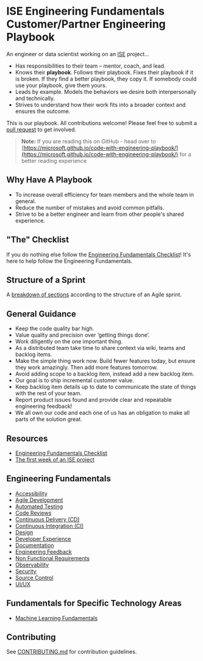 # ISE Engineering Fundamentals Customer/Partner Engineering Playbook

An engineer or data scientist working on an [ISE](docs/ISE.md) project...

* Has responsibilities to their team – mentor, coach, and lead.
* Knows their **playbook**. Follows their playbook. Fixes their playbook if it is broken. If they find a better playbook, they copy it. If somebody could use your playbook, give them yours.
* Leads by example. Models the behaviors we desire both interpersonally and technically.
* Strives to understand how their work fits into a broader context and ensures the outcome.

This is our playbook. All contributions welcome! Please feel free to submit a [pull request](https://github.com/microsoft/code-with-engineering-playbook/pulls) to get involved.

> **Note:** If you are reading this on GitHub - head over to [https://microsoft.github.io/code-with-engineering-playbook/](https://microsoft.github.io/code-with-engineering-playbook/) for a better reading experience

## Why Have A Playbook

* To increase overall efficiency for team members and the whole team in general.
* Reduce the number of mistakes and avoid common pitfalls.
* Strive to be a better engineer and learn from other people's shared experience.

## "The" Checklist

If you do nothing else follow the [Engineering Fundamentals Checklist](docs/engineering-fundamentals-checklist.md)! It's here to help follow the Engineering Fundamentals.

## Structure of a Sprint

A [breakdown of sections](docs/the-first-week-of-an-ise-project.md) according to the structure of an Agile sprint.

## General Guidance

* Keep the code quality bar high.
* Value quality and precision over ‘getting things done’.
* Work diligently on the one important thing.
* As a distributed team take time to share context via wiki, teams and backlog items.
* Make the simple thing work now. Build fewer features today, but ensure they work amazingly. Then add more features tomorrow.
* Avoid adding scope to a backlog item, instead add a new backlog item.
* Our goal is to ship incremental customer value.
* Keep backlog item details up to date to communicate the state of things with the rest of your team.
* Report product issues found and provide clear and repeatable engineering feedback!
* We all own our code and each one of us has an obligation to make all parts of the solution great.

## Resources

* [Engineering Fundamentals Checklist](docs/engineering-fundamentals-checklist.md)
* [The first week of an ISE project](docs/the-first-week-of-an-ise-project.md)

## Engineering Fundamentals

* [Accessibility](docs/non-functional-requirements/accessibility.md)
* [Agile Development](docs/agile-development/README.md)
* [Automated Testing](docs/automated-testing/README.md)
* [Code Reviews](docs/code-reviews/README.md)
* [Continuous Delivery (CD)](docs/CI-CD/continuous-delivery.md)
* [Continuous Integration (CI)](docs/CI-CD/continuous-integration.md)
* [Design](docs/design/readme.md)
* [Developer Experience](docs/developer-experience/README.md)
* [Documentation](docs/documentation/README.md)
* [Engineering Feedback](docs/engineering-feedback/README.md)
* [Non Functional Requirements](docs/non-functional-requirements/)
* [Observability](docs/observability/README.md)
* [Security](docs/security/README.md)
* [Source Control](docs/source-control/README.md)
* [UI/UX](docs/UI-UX/README.md)

## Fundamentals for Specific Technology Areas

* [Machine Learning Fundamentals](docs/machine-learning/README.md)

## Contributing

See [CONTRIBUTING.md](CONTRIBUTING.md) for contribution guidelines.
